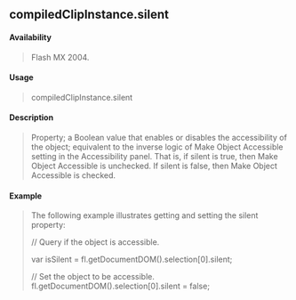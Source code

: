 ## compiledClipInstance.silent

#### Availability

> Flash MX 2004.

#### Usage

> compiledClipInstance.silent

#### Description

> Property; a Boolean value that enables or disables the accessibility of the object; equivalent to the inverse logic of Make Object Accessible setting in the Accessibility panel. That is, if silent is true, then Make Object Accessible is unchecked. If silent is false, then Make Object Accessible is checked.

#### Example

> The following example illustrates getting and setting the silent property:
>
> // Query if the object is accessible.
>
> var isSilent = fl.getDocumentDOM().selection\[0\].silent;
>
> // Set the object to be accessible. fl.getDocumentDOM().selection\[0\].silent = false;

